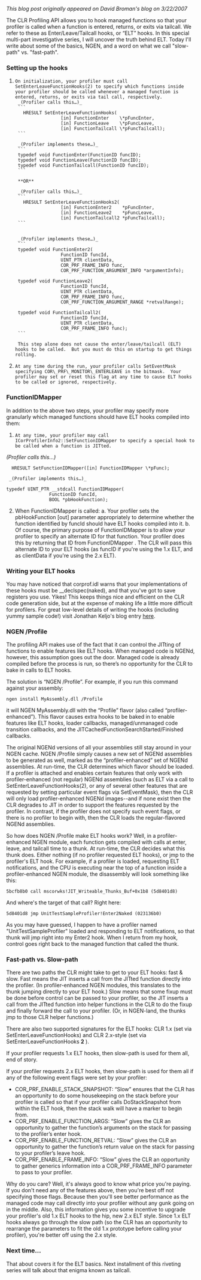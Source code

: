 *This blog post originally appeared on David Broman's blog on 3/22/2007*


The CLR Profiling API allows you to hook managed functions so that your profiler is called when a function is entered, returns, or exits via tailcall. We refer to these as Enter/Leave/Tailcall hooks, or “ELT” hooks. In this special multi-part investigative series, I will uncover the truth behind ELT. Today I'll write about some of the basics, NGEN, and a word on what we call "slow-path" vs. "fast-path".

### Setting up the hooks

1.     On initialization, your profiler must call SetEnterLeaveFunctionHooks(2) to specify which functions inside your profiler should be called whenever a managed function is entered, returns, or exits via tail call, respectively.
        _(Profiler calls this…)_
        ```
          HRESULT SetEnterLeaveFunctionHooks(
                        [in] FunctionEnter    \*pFuncEnter,
                        [in] FunctionLeave    \*pFuncLeave,
                        [in] FunctionTailcall \*pFuncTailcall);
        ```

        _(Profiler implements these…)_
        ```
        typedef void FunctionEnter(FunctionID funcID);
        typedef void FunctionLeave(FunctionID funcID);
        typedef void FunctionTailcall(FunctionID funcID);
        ```

        **OR**

        _(Profiler calls this…)_
        ```
          HRESULT SetEnterLeaveFunctionHooks2(
                        [in] FunctionEnter2    *pFuncEnter,
                        [in] FunctionLeave2    *pFuncLeave,
                        [in] FunctionTailcall2 *pFuncTailcall);
        ```


        _(Profiler implements these…)_
        ```
        typedef void FunctionEnter2(
                        FunctionID funcId,
                        UINT_PTR clientData,
                        COR_PRF_FRAME_INFO func,
                        COR_PRF_FUNCTION_ARGUMENT_INFO *argumentInfo);

        typedef void FunctionLeave2(
                        FunctionID funcId,
                        UINT_PTR clientData,
                        COR_PRF_FRAME_INFO func,
                        COR_PRF_FUNCTION_ARGUMENT_RANGE *retvalRange);

        typedef void FunctionTailcall2(
                        FunctionID funcId,
                        UINT_PTR clientData,
                        COR_PRF_FRAME_INFO func);
        ```

        This step alone does not cause the enter/leave/tailcall (ELT) hooks to be called.  But you must do this on startup to get things rolling.

2.     At any time during the run, your profiler calls SetEventMask specifying COR\_PRF\_MONITOR\_ENTERLEAVE in the bitmask.  Your profiler may set or reset this flag at any time to cause ELT hooks to be called or ignored, respectively.

### FunctionIDMapper

In addition to the above two steps, your profiler may specify more granularly which managed functions should have ELT hooks compiled into them:

1.     At any time, your profiler may call ICorProfilerInfo2::SetFunctionIDMapper to specify a special hook to be called when a function is JITted.

_(Profiler calls this…)_
```
  HRESULT SetFunctionIDMapper([in] FunctionIDMapper \*pFunc);
```


     _(Profiler implements this…)_
```
typedef UINT_PTR __stdcall FunctionIDMapper(
                FunctionID funcId,
                BOOL *pbHookFunction);
```


2. When FunctionIDMapper is called:
    a. Your profiler sets the pbHookFunction [out] parameter appropriately to determine whether the function identified by funcId should have ELT hooks compiled into it.
    b. Of course, the primary purpose of FunctionIDMapper is to allow your profiler to specify an alternate ID for that function.  Your profiler does this by returning that ID from FunctionIDMapper .  The CLR will pass this alternate ID to your ELT hooks (as funcID if you're using the 1.x ELT, and as clientData if you're using the 2.x ELT).

### Writing your ELT hooks

You may have noticed that corprof.idl warns that your implementations of these hooks must be \_\_declspec(naked), and that you've got to save registers you use. Yikes! This keeps things nice and efficient on the CLR code generation side, but at the expense of making life a little more difficult for profilers. For great low-level details of writing the hooks (including yummy sample code!) visit Jonathan Keljo's blog entry [here](http://blogs.msdn.com/jkeljo/archive/2005/08/11/450506.aspx).

### NGEN /Profile

The profiling API makes use of the fact that it can control the JITting of functions to enable features like ELT hooks. When managed code is NGENd, however, this assumption goes out the door. Managed code is already compiled before the process is run, so there’s no opportunity for the CLR to bake in calls to ELT hooks.

The solution is “NGEN /Profile”. For example, if you run this command against your assembly:

`ngen install MyAssembly.dll /Profile`



it will NGEN MyAssembly.dll with the “Profile” flavor (also called “profiler-enhanced”). This flavor causes extra hooks to be baked in to enable features like ELT hooks, loader callbacks, managed/unmanaged code transition callbacks, and the JITCachedFunctionSearchStarted/Finished callbacks.

The original NGENd versions of all your assemblies still stay around in your NGEN cache. NGEN /Profile simply causes a new set of NGENd assemblies to be generated as well, marked as the “profiler-enhanced” set of NGENd assemblies. At run-time, the CLR determines which flavor should be loaded. If a profiler is attached and enables certain features that only work with profiler-enhanced (not regular) NGENd assemblies (such as ELT via a call to SetEnterLeaveFunctionHooks(2), or any of several other features that are requested by setting particular event flags via SetEventMask), then the CLR will only load profiler-enhanced NGENd images--and if none exist then the CLR degrades to JIT in order to support the features requested by the profiler. In contrast, if the profiler does not specify such event flags, or there is no profiler to begin with, then the CLR loads the regular-flavored NGENd assemblies.

So how does NGEN /Profile make ELT hooks work? Well, in a profiler-enhanced NGEN module, each function gets compiled with calls at enter, leave, and tailcall time to a thunk. At run-time, the CLR decides what this thunk does. Either nothing (if no profiler requested ELT hooks), or jmp to the profiler's ELT hook. For example, if a profiler is loaded, requesting ELT notifications, and the CPU is executing near the top of a function inside a profiler-enhanced NGEN module, the disassembly will look something like this:

  `5bcfb8b0 call mscorwks!JIT_Writeable_Thunks_Buf+0x1b8 (5d8401d8)`

And where's the target of that call? Right here:

  `5d8401d8 jmp UnitTestSampleProfiler!Enter2Naked (023136b0)`

As you may have guessed, I happen to have a profiler named "UnitTestSampleProfiler" loaded and responding to ELT notifications, so that thunk will jmp right into my Enter2 hook. When I return from my hook, control goes right back to the managed function that called the thunk.

### Fast-path vs. Slow-path

There are two paths the CLR might take to get to your ELT hooks: fast & slow.  Fast means the JIT inserts a call from the JITted function directly into the profiler. (In profiler-enhanced NGEN modules, this translates to the thunk jumping directly to your ELT hook.) Slow means that some fixup must be done before control can be passed to your profiler, so the JIT inserts a call from the JITted function into helper functions in the CLR to do the fixup and finally forward the call to your profiler. (Or, in NGEN-land, the thunks jmp to those CLR helper functions.)

There are also two supported signatures for the ELT hooks: CLR 1.x (set via SetEnterLeaveFunctionHooks) and CLR 2.x-style (set via SetEnterLeaveFunctionHooks **2** ).

If your profiler requests 1.x ELT hooks, then slow-path is used for them all, end of story.

If your profiler requests 2.x ELT hooks, then slow-path is used for them all if any of the following event flags were set by your profiler:

- COR\_PRF\_ENABLE\_STACK\_SNAPSHOT:  “Slow” ensures that the CLR has an opportunity to do some housekeeping on the stack before your profiler is called so that if your profiler calls DoStackSnapshot from within the ELT hook, then the stack walk will have a marker to begin from.
- COR\_PRF\_ENABLE\_FUNCTION\_ARGS: “Slow” gives the CLR an opportunity to gather the function’s arguments on the stack for passing to the profiler’s enter hook.
- COR\_PRF\_ENABLE\_FUNCTION\_RETVAL: “Slow” gives the CLR an opportunity to gather the function’s return value on the stack for passing to your profiler’s leave hook.
- COR\_PRF\_ENABLE\_FRAME\_INFO: “Slow” gives the CLR an opportunity to gather generics information into a COR\_PRF\_FRAME\_INFO parameter to pass to your profiler.

Why do you care? Well, it's always good to know what price you're paying. If you don't need any of the features above, then you're best off not specifying those flags. Because then you'll see better performance as the managed code may call directly into your profiler without any gunk going on in the middle. Also, this information gives you some incentive to upgrade your profiler's old 1.x ELT hooks to the hip, new 2.x ELT style. Since 1.x ELT hooks always go through the slow path (so the CLR has an opportunity to rearrange the parameters to fit the old 1.x prototype before calling your profiler), you're better off using the 2.x style.

### Next time...

That about covers it for the ELT basics. Next installment of this riveting series will talk about that enigma known as tailcall.

